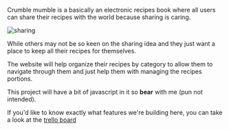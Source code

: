 Crumble mumble is a basically an electronic recipes book where all users can share their recipes with the world because sharing is caring.

![sharing](https://media.giphy.com/media/Om8iOmzO9NxAY/giphy.gif)

While others may not be so keen on the sharing idea and they just want a place to keep all their recipes for themselves. 

The website will help organize their recipes by category to allow them to navigate through them and just help them with managing the recipes portions.

This project will have a bit of javascript in it so **bear** with me (pun not intended).


If you'd like to know exactly what features we're building here, you can take a look at the [trello board](https://trello.com/b/bMCHXMOP/crumble-mumble)